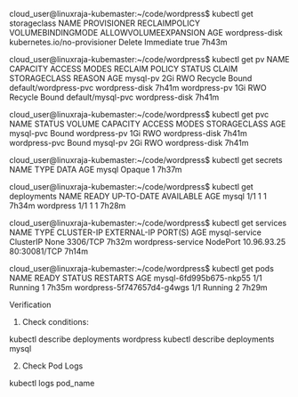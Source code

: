 cloud_user@linuxraja-kubemaster:~/code/wordpress$ kubectl get storageclass
NAME             PROVISIONER                    RECLAIMPOLICY   VOLUMEBINDINGMODE   ALLOWVOLUMEEXPANSION   AGE
wordpress-disk   kubernetes.io/no-provisioner   Delete          Immediate           true                   7h43m

cloud_user@linuxraja-kubemaster:~/code/wordpress$ kubectl get pv
NAME           CAPACITY   ACCESS MODES   RECLAIM POLICY   STATUS   CLAIM                   STORAGECLASS     REASON   AGE
mysql-pv       2Gi        RWO            Recycle          Bound    default/wordpress-pvc   wordpress-disk            7h41m
wordpress-pv   1Gi        RWO            Recycle          Bound    default/mysql-pvc       wordpress-disk            7h41m

cloud_user@linuxraja-kubemaster:~/code/wordpress$ kubectl get pvc
NAME            STATUS   VOLUME         CAPACITY   ACCESS MODES   STORAGECLASS     AGE
mysql-pvc       Bound    wordpress-pv   1Gi        RWO            wordpress-disk   7h41m
wordpress-pvc   Bound    mysql-pv       2Gi        RWO            wordpress-disk   7h41m

cloud_user@linuxraja-kubemaster:~/code/wordpress$ kubectl get secrets
NAME                  TYPE                                  DATA   AGE
mysql                 Opaque                                1      7h37m

cloud_user@linuxraja-kubemaster:~/code/wordpress$ kubectl get deployments
NAME        READY   UP-TO-DATE   AVAILABLE   AGE
mysql       1/1     1            1           7h34m
wordpress   1/1     1            1           7h28m

cloud_user@linuxraja-kubemaster:~/code/wordpress$ kubectl get services
NAME                TYPE        CLUSTER-IP    EXTERNAL-IP   PORT(S)        AGE
mysql-service       ClusterIP   None          <none>        3306/TCP       7h32m
wordpress-service   NodePort    10.96.93.25   <none>        80:30081/TCP   7h14m

cloud_user@linuxraja-kubemaster:~/code/wordpress$ kubectl get pods
NAME                                READY   STATUS      RESTARTS   AGE
mysql-6fd995b675-nkp55              1/1     Running     1          7h35m
wordpress-5f747657d4-g4wgs          1/1     Running     2          7h29m

Verification

1. Check conditions:

kubectl describe deployments wordpress
kubectl describe deployments mysql

2. Check Pod Logs

kubectl logs pod_name

